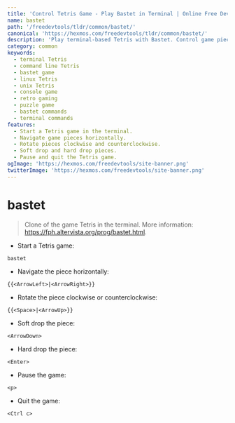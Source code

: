 ```yaml
---
title: 'Control Tetris Game - Play Bastet in Terminal | Online Free DevTools by Hexmos'
name: bastet
path: '/freedevtools/tldr/common/bastet/'
canonical: 'https://hexmos.com/freedevtools/tldr/common/bastet/'
description: 'Play terminal-based Tetris with Bastet. Control game pieces, rotate blocks, and pause or quit the game. Free online tool, no registration required. Enjoy retro gaming on any system.'
category: common
keywords:
  - terminal Tetris
  - command line Tetris
  - bastet game
  - linux Tetris
  - unix Tetris
  - console game
  - retro gaming
  - puzzle game
  - bastet commands
  - terminal commands
features:
  - Start a Tetris game in the terminal.
  - Navigate game pieces horizontally.
  - Rotate pieces clockwise and counterclockwise.
  - Soft drop and hard drop pieces.
  - Pause and quit the Tetris game.
ogImage: 'https://hexmos.com/freedevtools/site-banner.png'
twitterImage: 'https://hexmos.com/freedevtools/site-banner.png'
---
```


# bastet

> Clone of the game Tetris in the terminal.
> More information: <https://fph.altervista.org/prog/bastet.html>.

- Start a Tetris game:

`bastet`

- Navigate the piece horizontally:

`{{<ArrowLeft>|<ArrowRight>}}`

- Rotate the piece clockwise or counterclockwise:

`{{<Space>|<ArrowUp>}}`

- Soft drop the piece:

`<ArrowDown>`

- Hard drop the piece:

`<Enter>`

- Pause the game:

`<p>`

- Quit the game:

`<Ctrl c>`
